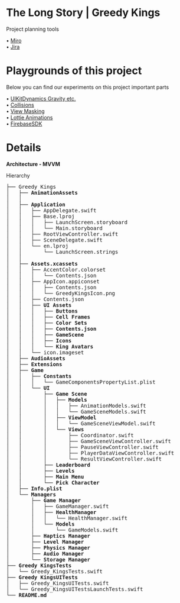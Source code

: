 # The Long Story | Greedy Kings
Project planning tools

• [Miro](https://miro.com/app/board/uXjVMkG03_8=/?share_link_id=134224966956) <br/>
• [Jira](https://the-long-story.atlassian.net/jira/software/projects/LS/boards/1)


# Playgrounds of this project 
Below you can find our experiments on this project important parts

• [UIKitDynamics Gravity etc.](https://github.com/surenpoghosian/UikitDynamicsExperiments) <br/>
• [Collisions](https://github.com/GarikHovsepyan/UIKitDynamicsCollisionTests) <br/>
• [View Masking](https://github.com/surenpoghosian/viewMaskingExperiment) <br/>
• [Lottie Animations](https://github.com/surenpoghosian/LottieAnimationsiOS) <br/>
• [FirebaseSDK](https://github.com/surenpoghosian/FirebaseSDKTest) 



# Details
<b>Architecture - MVVM</b>

Hierarchy
<pre>
├── Greedy Kings
│   ├── <strong>AnimationAssets</strong>
│   │   
│   ├── <strong>Application</strong>
│   │   ├── AppDelegate.swift
│   │   ├── Base.lproj
│   │   │   ├── LaunchScreen.storyboard
│   │   │   └── Main.storyboard
│   │   ├── RootViewController.swift
│   │   ├── SceneDelegate.swift
│   │   └── en.lproj
│   │       └── LaunchScreen.strings
│   │
│   ├── <strong>Assets.xcassets</strong>
│   │   ├── AccentColor.colorset
│   │   │   └── Contents.json
│   │   ├── AppIcon.appiconset
│   │   │   ├── Contents.json
│   │   │   └── GreedyKingsIcon.png
│   │   ├── Contents.json
│   │   ├── <strong>UI Assets</strong>
│   │   │   ├── <strong>Buttons</strong>
│   │   │   ├── <strong>Cell Frames</strong>
│   │   │   ├── <strong>Color Sets</strong>
│   │   │   ├── <strong>Contents.json</strong>
│   │   │   ├── <strong>GameScene</strong>
│   │   │   ├── <strong>Icons</strong>
│   │   │   └── <strong>King Avatars</strong>
│   │   └── icon.imageset
│   ├── <strong>AudioAssets</strong>
│   ├── <strong>Extensions</strong>
│   ├── <strong>Game</strong>
│   │   ├── <strong>Constants</strong>
│   │   │   └── GameComponentsPropertyList.plist
│   │   └── <strong>UI</strong>
│   │       ├── <strong>Game Scene</strong>
│   │       │   ├── <strong>Models</strong>
│   │       │   │   ├── AnimationModels.swift
│   │       │   │   └── GameSceneModels.swift
│   │       │   ├── <strong>ViewModel</strong>
│   │       │   │   └── GameSceneViewModel.swift
│   │       │   └── <strong>Views</strong>
│   │       │       ├── Coordinator.swift
│   │       │       ├── GameSceneViewController.swift
│   │       │       ├── PauseViewController.swift
│   │       │       ├── PlayerDataViewController.swift
│   │       │       └── ResultViewController.swift
│   │       ├── <strong>Leaderboard</strong>
│   │       ├── <strong>Levels</strong>
│   │       ├── <strong>Main Menu</strong>
│   │       └── <strong>Pick Character</strong>
│   ├── <strong>Info.plist</strong>
│   └── <strong>Managers</strong>
│       ├── <strong>Game Manager</strong>
│       │   ├── GameManager.swift
│       │   ├── <strong>HealthManager</strong>
│       │   │   └── HealthManager.swift
│       │   └── <strong>Models</strong>
│       │       └── GameModels.swift
│       ├── <strong>Haptics Manager</strong>
│       ├── <strong>Level Manager</strong>
│       ├── <strong>Physics Manager</strong>
│       ├── <strong>Audio Manager</strong>
│       └── <strong>Storage Manager</strong>
├── <strong>Greedy KingsTests</strong>
│   └── Greedy_KingsTests.swift
├── <strong>Greedy KingsUITests</strong>
│   ├── Greedy_KingsUITests.swift
│   └── Greedy_KingsUITestsLaunchTests.swift
└── <strong>README.md</strong>
</pre>
